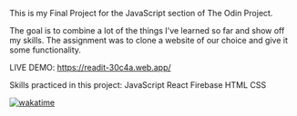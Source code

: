 This is my Final Project for the JavaScript section of The Odin Project. 

The goal is to combine a lot of the things I've learned so far and show off my skills. The assignment was to clone a website of our choice and give it some functionality. 

LIVE DEMO: https://readit-30c4a.web.app/

Skills practiced in this project: 
JavaScript
React
Firebase
HTML 
CSS

[![wakatime](https://wakatime.com/badge/github/kaitlinswanson/reddit-clone.svg)](https://wakatime.com/badge/github/kaitlinswanson/reddit-clone)